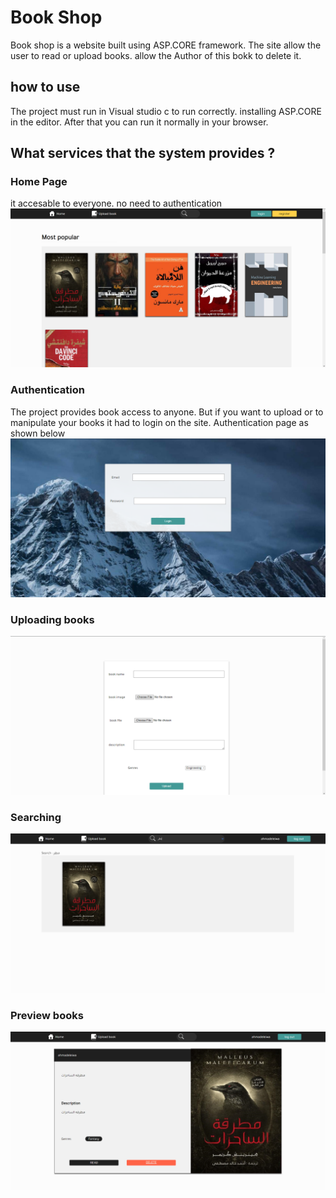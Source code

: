 # Book Shop 
Book shop is a website built using ASP.CORE framework. The site allow the user to read or upload books.  allow the Author of this bokk to delete it.

## how to use
The project must run in Visual studio c to run correctly. installing ASP.CORE in the editor. After that you can run it normally in your browser.

## What services that the system provides ?
### Home Page
it accesable to everyone. no need to authentication
<img src='assets/homepage.png' />

### Authentication
The project provides book access to anyone. But if you want to upload or to manipulate your books it had to login on the site. Authentication page as shown below
<img src='assets/auth.png' />

### Uploading books
<img src='assets/upload.png' />


### Searching 
<img src='assets/searching.png' />

### Preview books
<img src='assets/view.png' />

